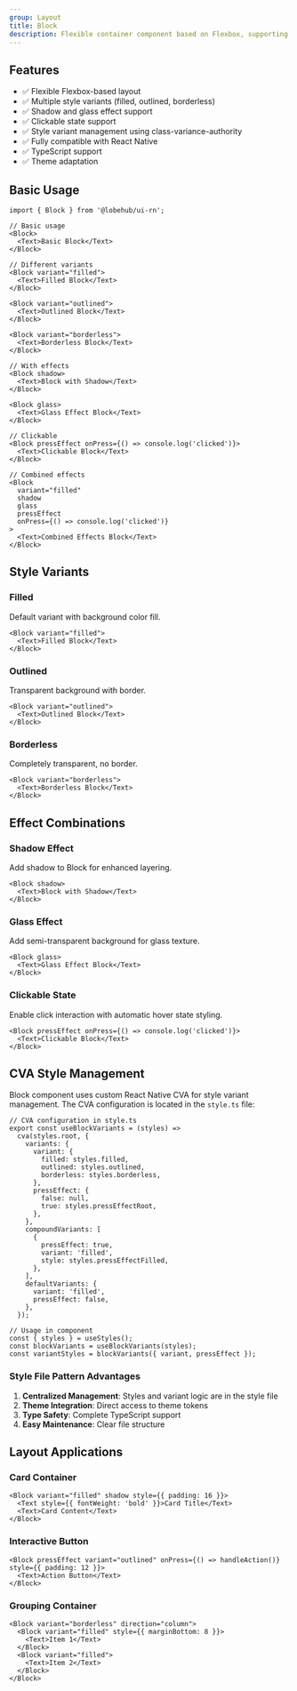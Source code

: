 ```yaml
---
group: Layout
title: Block
description: Flexible container component based on Flexbox, supporting multiple style variants, shadow effects, and glass effects, with class-variance-authority for style management.
---
```


## Features

- ✅ Flexible Flexbox-based layout
- ✅ Multiple style variants (filled, outlined, borderless)
- ✅ Shadow and glass effect support
- ✅ Clickable state support
- ✅ Style variant management using class-variance-authority
- ✅ Fully compatible with React Native
- ✅ TypeScript support
- ✅ Theme adaptation

## Basic Usage

```tsx
import { Block } from '@lobehub/ui-rn';

// Basic usage
<Block>
  <Text>Basic Block</Text>
</Block>

// Different variants
<Block variant="filled">
  <Text>Filled Block</Text>
</Block>

<Block variant="outlined">
  <Text>Outlined Block</Text>
</Block>

<Block variant="borderless">
  <Text>Borderless Block</Text>
</Block>

// With effects
<Block shadow>
  <Text>Block with Shadow</Text>
</Block>

<Block glass>
  <Text>Glass Effect Block</Text>
</Block>

// Clickable
<Block pressEffect onPress={() => console.log('clicked')}>
  <Text>Clickable Block</Text>
</Block>

// Combined effects
<Block
  variant="filled"
  shadow
  glass
  pressEffect
  onPress={() => console.log('clicked')}
>
  <Text>Combined Effects Block</Text>
</Block>
```

## Style Variants

### Filled

Default variant with background color fill.

```tsx
<Block variant="filled">
  <Text>Filled Block</Text>
</Block>
```

### Outlined

Transparent background with border.

```tsx
<Block variant="outlined">
  <Text>Outlined Block</Text>
</Block>
```

### Borderless

Completely transparent, no border.

```tsx
<Block variant="borderless">
  <Text>Borderless Block</Text>
</Block>
```

## Effect Combinations

### Shadow Effect

Add shadow to Block for enhanced layering.

```tsx
<Block shadow>
  <Text>Block with Shadow</Text>
</Block>
```

### Glass Effect

Add semi-transparent background for glass texture.

```tsx
<Block glass>
  <Text>Glass Effect Block</Text>
</Block>
```

### Clickable State

Enable click interaction with automatic hover state styling.

```tsx
<Block pressEffect onPress={() => console.log('clicked')}>
  <Text>Clickable Block</Text>
</Block>
```

## CVA Style Management

Block component uses custom React Native CVA for style variant management. The CVA configuration is located in the `style.ts` file:

```tsx
// CVA configuration in style.ts
export const useBlockVariants = (styles) =>
  cva(styles.root, {
    variants: {
      variant: {
        filled: styles.filled,
        outlined: styles.outlined,
        borderless: styles.borderless,
      },
      pressEffect: {
        false: null,
        true: styles.pressEffectRoot,
      },
    },
    compoundVariants: [
      {
        pressEffect: true,
        variant: 'filled',
        style: styles.pressEffectFilled,
      },
    ],
    defaultVariants: {
      variant: 'filled',
      pressEffect: false,
    },
  });

// Usage in component
const { styles } = useStyles();
const blockVariants = useBlockVariants(styles);
const variantStyles = blockVariants({ variant, pressEffect });
```

### Style File Pattern Advantages

1. **Centralized Management**: Styles and variant logic are in the style file
2. **Theme Integration**: Direct access to theme tokens
3. **Type Safety**: Complete TypeScript support
4. **Easy Maintenance**: Clear file structure

## Layout Applications

### Card Container

```tsx
<Block variant="filled" shadow style={{ padding: 16 }}>
  <Text style={{ fontWeight: 'bold' }}>Card Title</Text>
  <Text>Card Content</Text>
</Block>
```

### Interactive Button

```tsx
<Block pressEffect variant="outlined" onPress={() => handleAction()} style={{ padding: 12 }}>
  <Text>Action Button</Text>
</Block>
```

### Grouping Container

```tsx
<Block variant="borderless" direction="column">
  <Block variant="filled" style={{ marginBottom: 8 }}>
    <Text>Item 1</Text>
  </Block>
  <Block variant="filled">
    <Text>Item 2</Text>
  </Block>
</Block>
```
